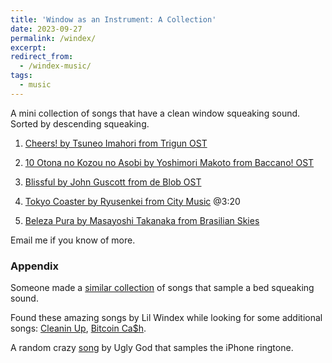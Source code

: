 ```yaml
---
title: 'Window as an Instrument: A Collection'
date: 2023-09-27
permalink: /windex/
excerpt: 
redirect_from:
  - /windex-music/
tags:
  - music
---
```

A mini collection of songs that have a clean window squeaking sound. Sorted by descending squeaking.

1. [Cheers! by Tsuneo Imahori from Trigun OST](https://www.youtube.com/watch?v=lJkU5SP1o_U)

2. [10 Otona no Kozou no Asobi by Yoshimori Makoto from Baccano! OST](https://www.youtube.com/watch?v=03E2Jbg7SSc)

3. [Blissful by John Guscott from de Blob OST](https://www.youtube.com/watch?v=7fF7rwx9q5k)

4. [Tokyo Coaster by Ryusenkei from City Music](https://www.youtube.com/watch?v=jjKM5hDGKvc) @3:20

5. [Beleza Pura by Masayoshi Takanaka from Brasilian Skies](https://www.youtube.com/watch?v=ddaHY6z4nXM)

Email me if you know of more.

### Appendix

Someone made a [similar collection](https://rateyourmusic.com/list/code_gs/songs-that-use-the-bed-squeaking-sound/) of songs that sample a bed squeaking sound.

Found these amazing songs by Lil Windex while looking for some additional songs: [Cleanin Up](https://www.youtube.com/watch?v=bMA_iZ7effY), [Bitcoin Ca$h](https://www.youtube.com/watch?v=nAMRFDs9iOs).

A random crazy [song](https://www.youtube.com/watch?v=3vbR2X3sJNs) by Ugly God that samples the iPhone ringtone.
